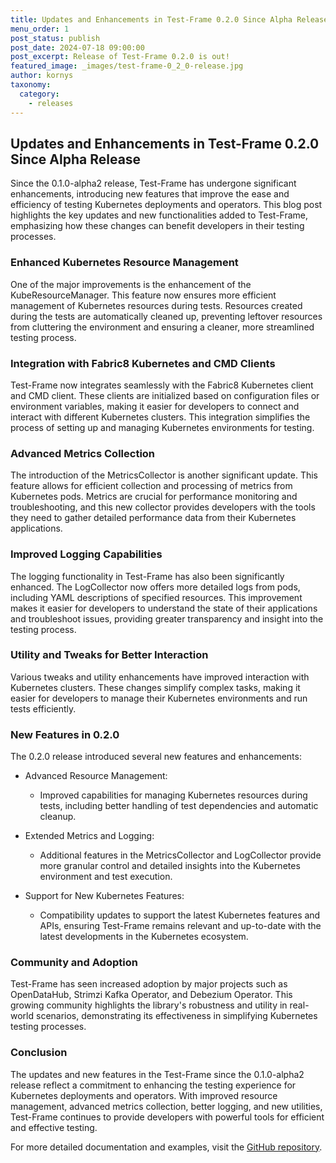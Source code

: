 ```yaml
---
title: Updates and Enhancements in Test-Frame 0.2.0 Since Alpha Release
menu_order: 1
post_status: publish
post_date: 2024-07-18 09:00:00
post_excerpt: Release of Test-Frame 0.2.0 is out!
featured_image: _images/test-frame-0_2_0-release.jpg
author: kornys
taxonomy:
  category:
    - releases
---
```


## Updates and Enhancements in Test-Frame 0.2.0 Since Alpha Release

Since the 0.1.0-alpha2 release, Test-Frame has undergone significant enhancements, introducing new features that improve the ease and efficiency of testing Kubernetes deployments and operators.
This blog post highlights the key updates and new functionalities added to Test-Frame, emphasizing how these changes can benefit developers in their testing processes.

### Enhanced Kubernetes Resource Management

One of the major improvements is the enhancement of the KubeResourceManager.
This feature now ensures more efficient management of Kubernetes resources during tests.
Resources created during the tests are automatically cleaned up, preventing leftover resources from cluttering the environment and ensuring a cleaner, more streamlined testing process.

### Integration with Fabric8 Kubernetes and CMD Clients

Test-Frame now integrates seamlessly with the Fabric8 Kubernetes client and CMD client.
These clients are initialized based on configuration files or environment variables, making it easier for developers to connect and interact with different Kubernetes clusters.
This integration simplifies the process of setting up and managing Kubernetes environments for testing.

### Advanced Metrics Collection

The introduction of the MetricsCollector is another significant update.
This feature allows for efficient collection and processing of metrics from Kubernetes pods.
Metrics are crucial for performance monitoring and troubleshooting, and this new collector provides developers with the tools they need to gather detailed performance data from their Kubernetes applications.

### Improved Logging Capabilities

The logging functionality in Test-Frame has also been significantly enhanced.
The LogCollector now offers more detailed logs from pods, including YAML descriptions of specified resources.
This improvement makes it easier for developers to understand the state of their applications and troubleshoot issues, providing greater transparency and insight into the testing process.

### Utility and Tweaks for Better Interaction

Various tweaks and utility enhancements have improved interaction with Kubernetes clusters.
These changes simplify complex tasks, making it easier for developers to manage their Kubernetes environments and run tests efficiently.

### New Features in 0.2.0

The 0.2.0 release introduced several new features and enhancements:

* Advanced Resource Management:
  - Improved capabilities for managing Kubernetes resources during tests, including better handling of test dependencies and automatic cleanup.

* Extended Metrics and Logging:
  - Additional features in the MetricsCollector and LogCollector provide more granular control and detailed insights into the Kubernetes environment and test execution.

* Support for New Kubernetes Features:
  - Compatibility updates to support the latest Kubernetes features and APIs, ensuring Test-Frame remains relevant and up-to-date with the latest developments in the Kubernetes ecosystem.

### Community and Adoption

Test-Frame has seen increased adoption by major projects such as OpenDataHub, Strimzi Kafka Operator, and Debezium Operator.
This growing community highlights the library's robustness and utility in real-world scenarios, demonstrating its effectiveness in simplifying Kubernetes testing processes.

### Conclusion

The updates and new features in the Test-Frame since the 0.1.0-alpha2 release reflect a commitment to enhancing the testing experience for Kubernetes deployments and operators.
With improved resource management, advanced metrics collection, better logging, and new utilities, Test-Frame continues to provide developers with powerful tools for efficient and effective testing.

For more detailed documentation and examples, visit the [GitHub repository](https://github.com/skodjob/test-frame).